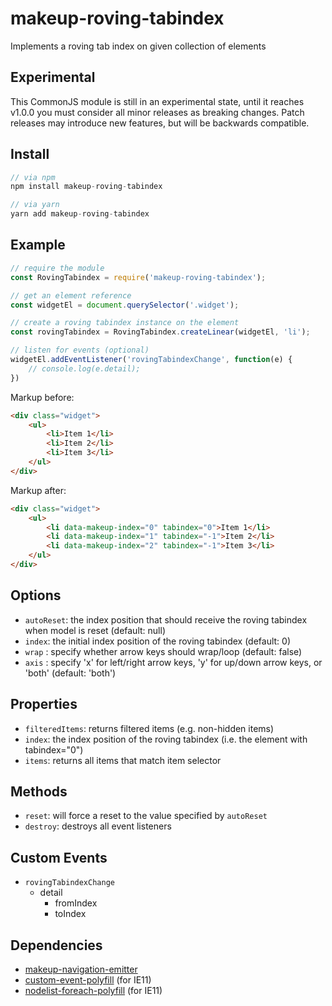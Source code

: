 # makeup-roving-tabindex

Implements a roving tab index on given collection of elements

## Experimental

This CommonJS module is still in an experimental state, until it reaches v1.0.0 you must consider all minor releases as breaking changes. Patch releases may introduce new features, but will be backwards compatible.

## Install

```js
// via npm
npm install makeup-roving-tabindex

// via yarn
yarn add makeup-roving-tabindex
```

## Example

```js
// require the module
const RovingTabindex = require('makeup-roving-tabindex');

// get an element reference
const widgetEl = document.querySelector('.widget');

// create a roving tabindex instance on the element
const rovingTabindex = RovingTabindex.createLinear(widgetEl, 'li');

// listen for events (optional)
widgetEl.addEventListener('rovingTabindexChange', function(e) {
    // console.log(e.detail);
})
```

Markup before:

```html
<div class="widget">
    <ul>
        <li>Item 1</li>
        <li>Item 2</li>
        <li>Item 3</li>
    </ul>
</div>
```

Markup after:

```html
<div class="widget">
    <ul>
        <li data-makeup-index="0" tabindex="0">Item 1</li>
        <li data-makeup-index="1" tabindex="-1">Item 2</li>
        <li data-makeup-index="2" tabindex="-1">Item 3</li>
    </ul>
</div>
```

## Options

* `autoReset`: the index position that should receive the roving tabindex when model is reset (default: null)
* `index`: the initial index position of the roving tabindex (default: 0)
* `wrap` : specify whether arrow keys should wrap/loop (default: false)
* `axis` : specify 'x' for left/right arrow keys, 'y' for up/down arrow keys, or 'both' (default: 'both')

## Properties

* `filteredItems`: returns filtered items (e.g. non-hidden items)
* `index`: the index position of the roving tabindex (i.e. the element with tabindex="0")
* `items`: returns all items that match item selector

## Methods

* `reset`: will force a reset to the value specified by `autoReset`
* `destroy`: destroys all event listeners

## Custom Events        

* `rovingTabindexChange`
    * detail
        * fromIndex
        * toIndex

## Dependencies

* [makeup-navigation-emitter](https://github.com/makeup/makeup-js/tree/master/packages/makeup-navigation-emitter)
* [custom-event-polyfill](https://github.com/krambuhl/custom-event-polyfill) (for IE11)
* [nodelist-foreach-polyfill](https://github.com/imagitama/nodelist-foreach-polyfill) (for IE11)
